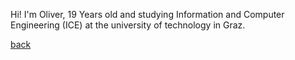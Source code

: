 Hi!
I'm Oliver, 19 Years old and studying Information and Computer Engineering (ICE) at the university of technology in Graz.

[back](../)
